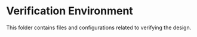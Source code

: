 # Verification Environment

This folder contains files and configurations related to verifying the design.
